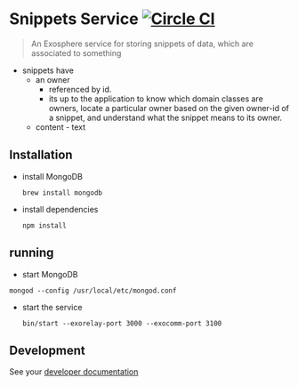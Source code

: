 # Snippets Service [![Circle CI](https://circleci.com/gh/Originate/exosphere-snippets-service.svg?style=shield&circle-token=b8da91b53c5b269eeb2460e344f521461ffe9895)](https://circleci.com/gh/Originate/exosphere-snippets-service)
> An Exosphere service for storing snippets of data, which are associated to something

* snippets have
  * an owner
    - referenced by id.
    - its up to the application to know which domain classes are owners,
      locate a particular owner based on the given owner-id of a snippet,
      and understand what the snippet means to its owner.
  * content - text


## Installation

* install MongoDB

  ```
  brew install mongodb
  ```

* install dependencies

  ```
  npm install
  ```


## running

* start MongoDB

 ```
 mongod --config /usr/local/etc/mongod.conf
 ```

* start the service

  ```
  bin/start --exorelay-port 3000 --exocomm-port 3100
  ```


## Development

See your [developer documentation](CONTRIBUTING.md)

